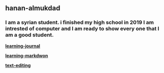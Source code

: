 ## hanan-almukdad


### I am a syrian student. i finished my high school in 2019 I am  intrested of computer and I am ready to show every one that I am a good student.
 
 **[learning-journal](https://hanan-almukdad.github.io/learning-journal/)**

 **[learning-markdwon](https://hanan-almukdad.github.io/learning-journal/learning-markdwon)** 

 **[text-editing](https://hanan-almukdad.github.io/learning-journal/text-editing)**






